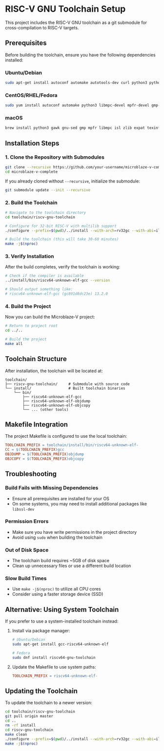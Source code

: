 # RISC-V GNU Toolchain Setup

This project includes the RISC-V GNU toolchain as a git submodule for cross-compilation to RISC-V targets.

## Prerequisites

Before building the toolchain, ensure you have the following dependencies installed:

### Ubuntu/Debian
```bash
sudo apt-get install autoconf automake autotools-dev curl python3 python3-pip libmpc-dev libmpfr-dev libgmp-dev gawk build-essential bison flex texinfo gperf libtool patchutils bc zlib1g-dev libexpat-dev ninja-build git cmake libglib2.0-dev
```

### CentOS/RHEL/Fedora
```bash
sudo yum install autoconf automake python3 libmpc-devel mpfr-devel gmp-devel gawk bison flex texinfo patchutils gcc gcc-c++ zlib-devel expat-devel
```

### macOS
```bash
brew install python3 gawk gnu-sed gmp mpfr libmpc isl zlib expat texinfo flock
```

## Installation Steps

### 1. Clone the Repository with Submodules
```bash
git clone --recursive https://github.com/your-username/microblaze-v-complete.git
cd microblaze-v-complete
```

If you already cloned without `--recursive`, initialize the submodule:
```bash
git submodule update --init --recursive
```

### 2. Build the Toolchain
```bash
# Navigate to the toolchain directory
cd toolchain/riscv-gnu-toolchain

# Configure for 32-bit RISC-V with multilib support
./configure --prefix=$(pwd)/../install --with-arch=rv32gc --with-abi=ilp32d --enable-multilib

# Build the toolchain (this will take 30-60 minutes)
make -j$(nproc)
```

### 3. Verify Installation
After the build completes, verify the toolchain is working:
```bash
# Check if the compiler is available
../install/bin/riscv64-unknown-elf-gcc --version

# Should output something like:
# riscv64-unknown-elf-gcc (gc891d8dc23e) 13.2.0
```

### 4. Build the Project
Now you can build the Microblaze-V project:
```bash
# Return to project root
cd ../..

# Build the project
make all
```

## Toolchain Structure

After installation, the toolchain will be located at:
```
toolchain/
├── riscv-gnu-toolchain/     # Submodule with source code
└── install/                 # Built toolchain binaries
    └── bin/
        ├── riscv64-unknown-elf-gcc
        ├── riscv64-unknown-elf-objdump
        ├── riscv64-unknown-elf-objcopy
        └── ... (other tools)
```

## Makefile Integration

The project Makefile is configured to use the local toolchain:
```makefile
TOOLCHAIN_PREFIX = toolchain/install/bin/riscv64-unknown-elf-
CC = $(TOOLCHAIN_PREFIX)gcc
OBJDUMP = $(TOOLCHAIN_PREFIX)objdump
OBJCOPY = $(TOOLCHAIN_PREFIX)objcopy
```

## Troubleshooting

### Build Fails with Missing Dependencies
- Ensure all prerequisites are installed for your OS
- On some systems, you may need to install additional packages like `libssl-dev`

### Permission Errors
- Make sure you have write permissions in the project directory
- Avoid using `sudo` when building the toolchain

### Out of Disk Space
- The toolchain build requires ~5GB of disk space
- Clean up unnecessary files or use a different build location

### Slow Build Times
- Use `make -j$(nproc)` to utilize all CPU cores
- Consider using a faster storage device (SSD)

## Alternative: Using System Toolchain

If you prefer to use a system-installed toolchain instead:

1. Install via package manager:
   ```bash
   # Ubuntu/Debian
   sudo apt-get install gcc-riscv64-unknown-elf

   # Fedora
   sudo dnf install riscv64-gnu-toolchain
   ```

2. Update the Makefile to use system paths:
   ```makefile
   TOOLCHAIN_PREFIX = riscv64-unknown-elf-
   ```

## Updating the Toolchain

To update the toolchain to a newer version:
```bash
cd toolchain/riscv-gnu-toolchain
git pull origin master
cd ..
rm -rf install
cd riscv-gnu-toolchain
make clean
./configure --prefix=$(pwd)/../install --with-arch=rv32gc --with-abi=ilp32d --enable-multilib
make -j$(nproc)
```


